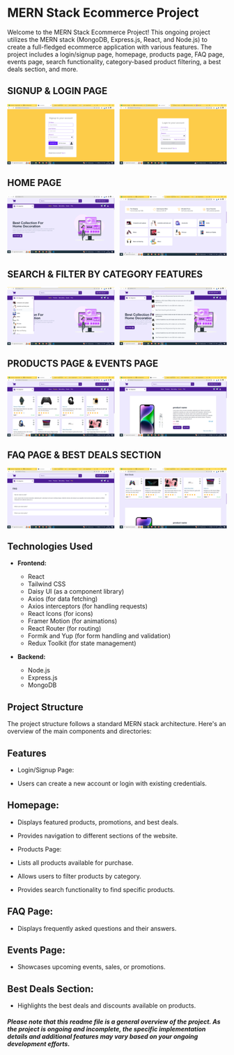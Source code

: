 # MERN Stack Ecommerce Project

Welcome to the MERN Stack Ecommerce Project! This ongoing project utilizes the MERN stack (MongoDB, Express.js, React, and Node.js) to create a full-fledged ecommerce application with various features. The project includes a login/signup page, homepage, products page, FAQ page, events page, search functionality, category-based product filtering, a best deals section, and more.

## SIGNUP & LOGIN PAGE

<p  style="display: grid; grid-template-columns: repeat(2, 1fr); gap: 12px;">
  <img src="./images/auth.png" alt="signup">
  <img src="./images/login.png" alt="login">
</p>

## HOME PAGE

<p  style="display: grid; grid-template-columns: repeat(2, 1fr); gap: 12px;">
  <img src="./images/spotlight.png" alt="signup">
  <img src="./images/categy section.png" alt="login">
</p>

## SEARCH & FILTER BY CATEGORY FEATURES

<p  style="display: grid; grid-template-columns: repeat(2, 1fr); gap: 12px;">
  <img src="./images/categories.png" alt="signup">
  <img src="./images/search.png" alt="login">
</p>

## PRODUCTS PAGE & EVENTS PAGE

<p  style="display: grid; grid-template-columns: repeat(2, 1fr); gap: 12px;">
  <img src="./images/prodcuts page.png" alt="signup">
  <img src="./images/events page.png" alt="login">
</p>

## FAQ PAGE & BEST DEALS SECTION

<p  style="display: grid; grid-template-columns: repeat(2, 1fr); gap: 12px;">
  <img src="./images/faq.png" alt="signup">
  <img src="./images/best deals.png" alt="login">
</p>

## Technologies Used

-   **Frontend:**

    -   React
    -   Tailwind CSS
    -   Daisy UI (as a component library)
    -   Axios (for data fetching)
    -   Axios interceptors (for handling requests)
    -   React Icons (for icons)
    -   Framer Motion (for animations)
    -   React Router (for routing)
    -   Formik and Yup (for form handling and validation)
    -   Redux Toolkit (for state management)

-   **Backend:**
    -   Node.js
    -   Express.js
    -   MongoDB

## Project Structure

The project structure follows a standard MERN stack architecture. Here's an overview of the main components and directories:

## Features

-   Login/Signup Page:

-   Users can create a new account or login with existing credentials.

## Homepage:

-   Displays featured products, promotions, and best deals.
-   Provides navigation to different sections of the website.
-   Products Page:

-   Lists all products available for purchase.
-   Allows users to filter products by category.
-   Provides search functionality to find specific products.

## FAQ Page:

-   Displays frequently asked questions and their answers.

## Events Page:

-   Showcases upcoming events, sales, or promotions.

## Best Deals Section:

-   Highlights the best deals and discounts available on products.

##### Please note that this readme file is a general overview of the project. As the project is ongoing and incomplete, the specific implementation details and additional features may vary based on your ongoing development efforts.
